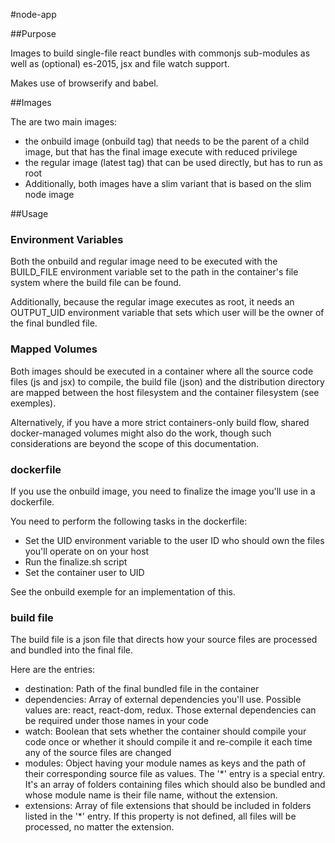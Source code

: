 #node-app

##Purpose

Images to build single-file react bundles with commonjs sub-modules as well as (optional) es-2015, jsx and file watch support.

Makes use of browserify and babel.

##Images

The are two main images:

- the onbuild image (onbuild tag) that needs to be the parent of a child image, but that has the final image execute with reduced privilege
- the regular image (latest tag) that can be used directly, but has to run as root
- Additionally, both images have a slim variant that is based on the slim node image 

##Usage

### Environment Variables

Both the onbuild and regular image need to be executed with the BUILD_FILE environment variable set to the path in the container's file system where the build file can be found.

Additionally, because the regular image executes as root, it needs an OUTPUT_UID environment variable that sets which user will be the owner of the final bundled file.

### Mapped Volumes

Both images should be executed in a container where all the source code files (js and jsx) to compile, the build file (json) and the distribution directory are mapped between the host filesystem and the container filesystem (see exemples).

Alternatively, if you have a more strict containers-only build flow, shared docker-managed volumes might also do the work, though such considerations are beyond the scope of this documentation.

### dockerfile

If you use the onbuild image, you need to finalize the image you'll use in a dockerfile.

You need to perform the following tasks in the dockerfile:

- Set the UID environment variable to the user ID who should own the files you'll operate on on your host
- Run the finalize.sh script
- Set the container user to UID

See the onbuild exemple for an implementation of this.

### build file

The build file is a json file that directs how your source files are processed and bundled into the final file.

Here are the entries:

- destination: Path of the final bundled file in the container
- dependencies: Array of external dependencies you'll use. Possible values are: react, react-dom, redux. Those external dependencies can be required under those names in your code
- watch: Boolean that sets whether the container should compile your code once or whether it should compile it and re-compile it each time any of the source files are changed
- modules: Object having your module names as keys and the path of their corresponding source file as values. The '*' entry is a special entry. It's an array of folders containing files which should also be bundled and whose module name is their file name, without the extension.
- extensions: Array of file extensions that should be included in folders listed in the '*' entry. If this property is not defined, all files will be processed, no matter the extension.
